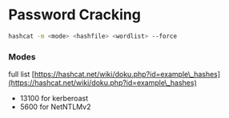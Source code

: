 # Password Cracking

```bash
hashcat -m <mode> <hashfile> <wordlist> --force
```

### Modes

full list [https://hashcat.net/wiki/doku.php?id=example\_hashes](https://hashcat.net/wiki/doku.php?id=example\_hashes)

* 13100 for kerberoast
* 5600 for NetNTLMv2
